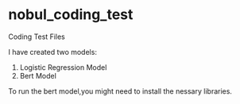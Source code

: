 # nobul_coding_test
Coding Test Files

I have created two models:
1. Logistic Regression Model
2. Bert Model

To run the bert model,you might need to install the nessary libraries.
